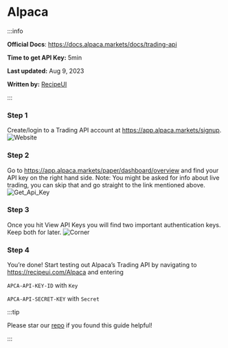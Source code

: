 # Alpaca    

:::info

**Official Docs**: https://docs.alpaca.markets/docs/trading-api

**Time to get API Key:** 5min

**Last updated:** Aug 9, 2023

**Written by:**  [RecipeUI](https://recipeui.com/)

:::

### Step 1
Create/login to a Trading API account at https://app.alpaca.markets/signup. 
![Website](@site/static/img/guides/alpaca1.png)

### Step 2
Go to https://app.alpaca.markets/paper/dashboard/overview and find your API key on the right hand side. Note: You might be asked for info about live trading, you can skip that and go straight to the link mentioned above.
![Get_Api_Key](@site/static/img/guides/alpaca2.png)

### Step 3
Once you hit View API Keys you will find two important authentication keys. Keep both for later.
![Corner](@site/static/img/guides/alpaca3.png)

### Step 4
You’re done! Start testing out Alpaca’s Trading API by navigating to https://recipeui.com/Alpaca and entering 

`APCA-API-KEY-ID` with `Key` 

`APCA-API-SECRET-KEY`  with `Secret`

:::tip

Please star our [repo](https://github.com/RecipeUI/RecipeUI) if you found this guide helpful!

:::